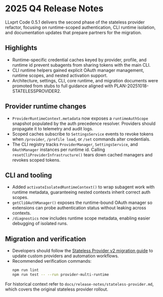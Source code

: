 # 2025 Q4 Release Notes

<!-- @plan:PLAN-20251018-STATELESSPROVIDER2.P20 @requirement:REQ-SP2-005 -->

LLxprt Code 0.5.1 delivers the second phase of the stateless provider refactor, focusing on runtime-scoped authentication, CLI runtime isolation, and documentation updates that prepare partners for the migration.

## Highlights

- Runtime-specific credential caches keyed by provider, profile, and runtime id prevent subagents from sharing tokens with the main CLI.
- CLI runtime helpers gained explicit OAuth manager management, runtime scopes, and nested activation support.
- Architecture, settings, CLI, core runtime, and migration documents were promoted from stubs to full guidance aligned with PLAN-20251018-STATELESSPROVIDER2.

## Provider runtime changes

- `ProviderRuntimeContext.metadata` now exposes a `runtimeAuthScope` snapshot populated by the auth precedence resolver. Providers should propagate it to telemetry and audit logs.
- Scoped caches subscribe to `SettingsService` events to revoke tokens when `/provider`, `/profile load`, or `/set` commands alter credentials.
- The CLI registry tracks `ProviderManager`, `SettingsService`, and `OAuthManager` instances per runtime id. Calling `resetCliProviderInfrastructure()` tears down cached managers and revokes scoped tokens.

## CLI and tooling

- Added `activateIsolatedRuntimeContext()` to wrap subagent work with runtime metadata, guaranteeing nested contexts inherit correct auth scopes.
- `getCliOAuthManager()` exposes the runtime-bound OAuth manager so extensions can probe authentication status without leaking across contexts.
- `/diagnostics` now includes runtime scope metadata, enabling easier debugging of isolated runs.

## Migration and verification

- Developers should follow the [Stateless Provider v2 migration guide](../migration/stateless-provider-v2.md) to update custom providers and automation workflows.
- Recommended verification commands:
  ```bash
  npm run lint
  npm run test -- --run provider-multi-runtime
  ```

For historical context refer to `docs/release-notes/stateless-provider.md`, which covers the original stateless provider rollout.
